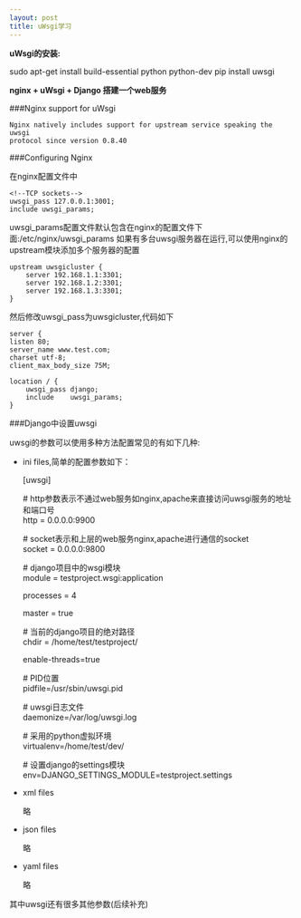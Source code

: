 ```yaml
---
layout: post
title: uWsgi学习
---
```


**uWsgi的安装:**

sudo apt-get install build-essential  python  python-dev
pip install uwsgi


**nginx + uWsgi + Django 搭建一个web服务**

###Nginx support for uWsgi 

    Nginx natively includes support for upstream service speaking the uwsgi 
    protocol since version 0.8.40

###Configuring Nginx

在nginx配置文件中


    <!--TCP sockets-->
    uwsgi_pass 127.0.0.1:3001;
    include uwsgi_params;
    
uwsgi_params配置文件默认包含在nginx的配置文件下面:/etc/nginx/uwsgi_params
如果有多台uwsgi服务器在运行,可以使用nginx的upstream模块添加多个服务器的配置


    upstream uwsgicluster {
        server 192.168.1.1:3301;
        server 192.168.1.2:3301;
        server 192.168.1.3:3301;
    }
然后修改uwsgi_pass为uwsgicluster,代码如下

    server {
    listen 80;
    server_name www.test.com;
    charset utf-8;
    client_max_body_size 75M;

    location / {
        uwsgi_pass django;
        include    uwsgi_params;
    }
    
    

###Django中设置uwsgi

uwsgi的参数可以使用多种方法配置常见的有如下几种:

* ini files,简单的配置参数如下：


    [uwsgi]
    
    \# http参数表示不通过web服务如nginx,apache来直接访问uwsgi服务的地址和端口号  
    http = 0.0.0.0:9900  
    
    \# socket表示和上层的web服务nginx,apache进行通信的socket  
    socket = 0.0.0.0:9800  
    
    \# django项目中的wsgi模块  
    module = testproject.wsgi:application  
    
    processes = 4  
    
    master = true  
    
    \# 当前的django项目的绝对路径  
    chdir = /home/test/testproject/
    
    enable-threads=true
    
    \# PID位置  
    pidfile=/usr/sbin/uwsgi.pid
    
    \# uwsgi日志文件  
    daemonize=/var/log/uwsgi.log
    
    \# 采用的python虚拟环境  
    virtualenv=/home/test/dev/

    \#  设置django的settings模块    
    env=DJANGO_SETTINGS_MODULE=testproject.settings

* xml files 

    略

* json files 

    略

* yaml files 

    略
    
其中uwsgi还有很多其他参数(后续补充)

